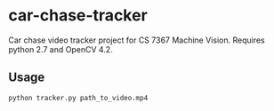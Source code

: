 # car-chase-tracker
Car chase video tracker project for CS 7367 Machine Vision.
Requires python 2.7 and OpenCV 4.2.

## Usage
```
python tracker.py path_to_video.mp4
```